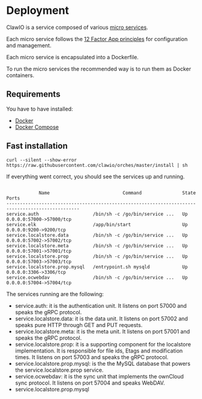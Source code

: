 # Deployment

ClawIO is a service composed of various [micro services](http://martinfowler.com/articles/microservices.html).


Each micro service follows the [12 Factor App principles](http://12factor.net/) for configuration and management.

Each micro service is encapsulated into a Dockerfile.

To run the micro services the recommended way is to run them as Docker containers.

## Requirements
You have to have installed:

* [Docker](http://docs.docker.com/)
* [Docker Compose](http://docs.docker.com/compose/install/)


## Fast installation
```
curl --silent --show-error https://raw.githubusercontent.com/clawio/orches/master/install | sh
 ```

 
 If everything went correct, you should see the services up and running.
 
```

            Name                           Command               State            Ports
-------------------------------------------------------------------------------------------------
service.auth                    /bin/sh -c /go/bin/service ...   Up      0.0.0.0:57000->57000/tcp
service.elk                     /app/bin/start                   Up      0.0.0.0:9200->9200/tcp
service.localstore.data         /bin/sh -c /go/bin/service ...   Up      0.0.0.0:57002->57002/tcp
service.localstore.meta         /bin/sh -c /go/bin/service ...   Up      0.0.0.0:57001->57001/tcp
service.localstore.prop         /bin/sh -c /go/bin/service ...   Up      0.0.0.0:57003->57003/tcp
service.localstore.prop.mysql   /entrypoint.sh mysqld            Up      0.0.0.0:3306->3306/tcp
service.ocwebdav                /bin/sh -c /go/bin/service ...   Up      0.0.0.0:57004->57004/tcp
```

The services running are the following:

* service.auth: it is the authentication unit. It listens on port 57000 and speaks the gRPC protocol.
* service.localstore.data: it is the data unit. It listens on port 57002 and speaks pure HTTP through GET and PUT requests.
* service.localstore.meta: it is the meta unit. It listens on port 57001 and speaks the gRPC protocol.
* service.localstore.prop: it is a supporting component for the localstore implementation. It is responsible for file ids, Etags and modification times. It listens on port 57003 and speaks the gRPC protocol.
* service.localstore.prop.mysql: is the the MySQL database that powers the service.localstore.prop service.
* service.ocwebdav: it is the sync unit that implements the ownCloud sync protocol. It listens on port 57004 and speaks WebDAV.
* service.localstore.prop.mysql